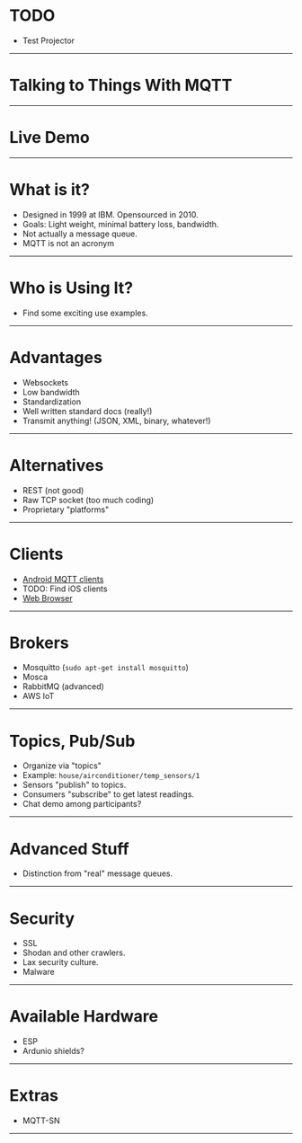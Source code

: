 # TODO

 * Test Projector

---

# Talking to Things With MQTT

---

# Live Demo

---

# What is it?

  * Designed in 1999 at IBM. Opensourced in 2010.
  * Goals: Light weight, minimal battery loss, bandwidth.
  * Not actually a message queue.
  * MQTT is not an acronym

---

# Who is Using It?

 * Find some exciting use examples.

---

# Advantages
 * Websockets
 * Low bandwidth
 * Standardization
 * Well written standard docs (really!)
 * Transmit anything! (JSON, XML, binary, whatever!)

---

# Alternatives

 * REST (not good)
 * Raw TCP socket (too much coding)
 * Proprietary "platforms"

---

# Clients

 * [Android MQTT clients](https://play.google.com/store/apps/details?id=at.tripwire.mqtt.client&hl=en)
 * TODO: Find iOS clients
 * [Web Browser](http://www.hivemq.com/demos/websocket-client/)

---

 # Brokers

 * Mosquitto (`sudo apt-get install mosquitto`)
 * Mosca
 * RabbitMQ (advanced)
 * AWS IoT

---

# Topics, Pub/Sub

 * Organize via "topics"
 * Example: `house/airconditioner/temp_sensors/1`
 * Sensors "publish" to topics.
 * Consumers "subscribe" to get latest readings.
 * Chat demo among participants?

---

# Advanced Stuff

 * Distinction from "real" message queues.

---

# Security
 * SSL
 * Shodan and other crawlers.
 * Lax security culture.
 * Malware

---

# Available Hardware

 * ESP
 * Ardunio shields?

---

# Extras

 * MQTT-SN

---
